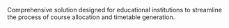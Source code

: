 Comprehensive solution designed for educational institutions to streamline the process of course allocation and timetable generation.


